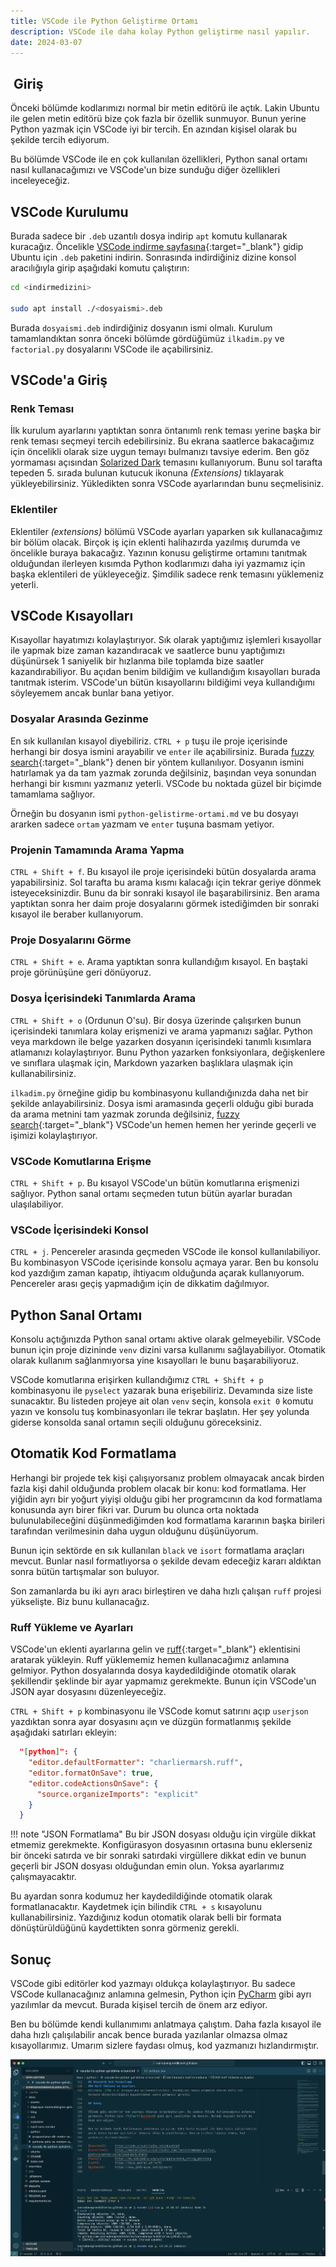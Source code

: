 ```yaml
---
title: VSCode ile Python Geliştirme Ortamı
description: VSCode ile daha kolay Python geliştirme nasıl yapılır.
date: 2024-03-07
---
```


##  Giriş

Önceki bölümde kodlarımızı normal bir metin editörü ile açtık. Lakin Ubuntu ile gelen metin editörü
bize çok fazla bir özellik sunmuyor. Bunun yerine Python yazmak için VSCode iyi bir tercih. En
azından kişisel olarak bu şekilde tercih ediyorum.

Bu bölümde VSCode ile en çok kullanılan özellikleri, Python sanal ortamı nasıl kullanacağımızı ve
VSCode'un bize sunduğu diğer özellikleri inceleyeceğiz.

## VSCode Kurulumu

Burada sadece bir `.deb` uzantılı dosya indirip `apt` komutu kullanarak kuracağız. Öncelikle
[VSCode indirme sayfasına][download]{:target="_blank"} gidip Ubuntu için `.deb` paketini indirin.
Sonrasında indirdiğiniz dizine konsol aracılığıyla girip aşağıdaki komutu çalıştırın:

```sh
cd <indirmedizini>

sudo apt install ./<dosyaismi>.deb
```

Burada `dosyaismi.deb` indirdiğiniz dosyanın ismi olmalı. Kurulum tamamlandıktan sonra önceki
bölümde gördüğümüz `ilkadim.py` ve `factorial.py` dosyalarını VSCode ile açabilirsiniz.

## VSCode'a Giriş

### Renk Teması

İlk kurulum ayarlarını yaptıktan sonra öntanımlı renk teması yerine başka bir renk teması seçmeyi
tercih edebilirsiniz. Bu ekrana saatlerce bakacağımız için öncelikli olarak size uygun temayı
bulmanızı tavsiye ederim. Ben göz yormaması açısından [Solarized Dark][solarized] temasını
kullanıyorum. Bunu sol tarafta tepeden 5. sırada bulunan kutucuk ikonuna _(Extensions)_ tıklayarak
yükleyebilirsiniz. Yükledikten sonra VSCode ayarlarından bunu seçmelisiniz.

### Eklentiler

Eklentiler _(extensions)_ bölümü VSCode ayarları yaparken sık kullanacağımız bir bölüm olacak.
Birçok iş için eklenti halihazırda yazılmış durumda ve öncelikle buraya bakacağız. Yazının konusu
geliştirme ortamını tanıtmak olduğundan ilerleyen kısımda Python kodlarımızı daha iyi yazmamız için
başka eklentileri de yükleyeceğiz. Şimdilik sadece renk temasını yüklemeniz yeterli.

## VSCode Kısayolları

Kısayollar hayatımızı kolaylaştırıyor. Sık olarak yaptığımız işlemleri kısayollar ile yapmak bize
zaman kazandıracak ve saatlerce bunu yaptığımızı düşünürsek 1 saniyelik bir hızlanma bile toplamda
bize saatler kazandırabiliyor. Bu açıdan benim bildiğim ve kullandığım kısayolları burada tanıtmak
isterim. VSCode'un bütün kısayollarını bildiğimi veya kullandığımı söyleyemem ancak bunlar bana
yetiyor.

### Dosyalar Arasında Gezinme

En sık kullanılan kısayol diyebiliriz. `CTRL + p` tuşu ile proje içerisinde herhangi bir dosya
ismini arayabilir ve `enter` ile açabilirsiniz. Burada [fuzzy search][fuzzy]{:target="_blank"} denen
bir yöntem kullanılıyor. Dosyanın ismini hatırlamak ya da tam yazmak zorunda değilsiniz, başından
veya sonundan herhangi bir kısmını yazmanız yeterli. VSCode bu noktada güzel bir biçimde tamamlama
sağlıyor.

Örneğin bu dosyanın ismi `python-gelistirme-ortami.md` ve bu dosyayı ararken sadece `ortam` yazmam
ve `enter` tuşuna basmam yetiyor.

### Projenin Tamamında Arama Yapma

`CTRL + Shift + f`. Bu kısayol ile proje içerisindeki bütün dosyalarda arama yapabilirsiniz. Sol
tarafta bu arama kısmı kalacağı için tekrar geriye dönmek isteyeceksinizdir. Bunu da bir sonraki
kısayol ile başarabilirsiniz. Ben arama yaptıktan sonra her daim proje dosyalarını görmek
istediğimden bir sonraki kısayol ile beraber kullanıyorum.

### Proje Dosyalarını Görme

`CTRL + Shift + e`. Arama yaptıktan sonra kullandığım kısayol. En baştaki proje görünüşüne geri
dönüyoruz.

### Dosya İçerisindeki Tanımlarda Arama

`CTRL + Shift + o` (Ordunun O'su). Bir dosya üzerinde çalışırken bunun içerisindeki tanımlara kolay
erişmenizi ve arama yapmanızı sağlar. Python veya markdown ile belge yazarken dosyanın içerisindeki
tanımlı kısımlara atlamanızı kolaylaştırıyor. Bunu Python yazarken fonksiyonlara, değişkenlere ve
sınıflara ulaşmak için, Markdown yazarken başlıklara ulaşmak için kullanabilirsiniz.

`ilkadim.py` örneğine gidip bu kombinasyonu kullandığınızda daha net bir şekilde anlayabilirsiniz.
Dosya ismi aramasında geçerli olduğu gibi burada da arama metnini tam yazmak zorunda değilsiniz,
[fuzzy search][fuzzy]{:target="_blank"} VSCode'un hemen hemen her yerinde geçerli ve işimizi kolaylaştırıyor.

### VSCode Komutlarına Erişme

`CTRL + Shift + p`. Bu kısayol VSCode'un bütün komutlarına erişmenizi sağlıyor. Python sanal ortamı
seçmeden tutun bütün ayarlar buradan ulaşılabiliyor.

### VSCode İçerisindeki Konsol

`CTRL + j`. Pencereler arasında geçmeden VSCode ile konsol kullanılabiliyor. Bu kombinasyon VSCode
içerisinde konsolu açmaya yarar. Ben bu konsolu kod yazdığım zaman kapatıp, ihtiyacım olduğunda
açarak kullanıyorum. Pencereler arası geçiş yapmadığım için de dikkatim dağılmıyor.

## Python Sanal Ortamı

Konsolu açtığınızda Python sanal ortamı aktive olarak gelmeyebilir. VSCode bunun için proje
dizininde `venv` dizini varsa kullanımı sağlayabiliyor. Otomatik olarak kullanım sağlanmıyorsa yine
kısayolları le bunu başarabiliyoruz.

VSCode komutlarına erişirken kullandığımız `CTRL + Shift + p` kombinasyonu ile `pyselect` yazarak
buna erişebiliriz. Devamında size liste sunacaktır. Bu listeden projeye ait olan `venv` seçin,
konsola `exit 0` komutu yazın ve konsolu tuş kombinasyonları ile tekrar başlatın. Her şey yolunda
giderse konsolda sanal ortamın seçili olduğunu göreceksiniz.

## Otomatik Kod Formatlama

Herhangi bir projede tek kişi çalışıyorsanız problem olmayacak ancak birden fazla kişi dahil
olduğunda problem olacak bir konu: kod formatlama. Her yiğidin ayrı bir yoğurt yiyişi olduğu gibi
her programcının da kod formatlama konusunda ayrı birer fikri var. Durum bu olunca orta noktada
bulunulabileceğini düşünmediğimden kod formatlama kararının başka birileri tarafından verilmesinin
daha uygun olduğunu düşünüyorum.

Bunun için sektörde en sık kullanılan `black` ve `isort` formatlama araçları mevcut. Bunlar nasıl
formatlıyorsa o şekilde devam edeceğiz kararı aldıktan sonra bütün tartışmalar son buluyor.

Son zamanlarda bu iki ayrı aracı birleştiren ve daha hızlı çalışan `ruff` projesi yükselişte. Biz
bunu kullanacağız.

### Ruff Yükleme ve Ayarları

VSCode'un eklenti ayarlarına gelin ve [ruff][ruff]{:target="_blank"} eklentisini aratarak yükleyin.
Ruff yüklememiz hemen kullanacağımız anlamına gelmiyor. Python dosyalarında dosya kaydedildiğinde
otomatik olarak şekillendir şeklinde bir ayar yapmamız gerekmekte. Bunun için VSCode'un JSON ayar
dosyasını düzenleyeceğiz.

`CTRL + Shift + p` kombinasyonu ile VSCode komut satırını açıp `userjson` yazdıktan sonra ayar
dosyasını açın ve düzgün formatlanmış şekilde aşağıdaki satırları ekleyin:

```json
  "[python]": {
    "editor.defaultFormatter": "charliermarsh.ruff",
    "editor.formatOnSave": true,
    "editor.codeActionsOnSave": {
      "source.organizeImports": "explicit"
    }
  }
```

!!! note "JSON Formatlama"
    Bu bir JSON dosyası olduğu için virgüle dikkat etmemiz gerekmekte. Konfigürasyon dosyasının
    ortasına bunu eklerseniz bir önceki satırda ve bir sonraki satırdaki virgüllere dikkat edin ve
    bunun geçerli bir JSON dosyası olduğundan emin olun. Yoksa ayarlarımız çalışmayacaktır.

Bu ayardan sonra kodumuz her kaydedildiğinde otomatik olarak formatlanacaktır. Kaydetmek için
bilindik `CTRL + s` kısayolunu kullanabilirsiniz. Yazdığınız kodun otomatik olarak belli bir formata
dönüştürüldüğünü kaydettikten sonra görmeniz gerekli.

## Sonuç

VSCode gibi editörler kod yazmayı oldukça kolaylaştırıyor. Bu sadece VSCode kullanacağınız anlamına
gelmesin, Python için [PyCharm][pycharm] gibi ayrı yazılımlar da mevcut. Burada kişisel tercih de
önem arz ediyor.

Ben bu bölümde kendi kullanımımı anlatmaya çalıştım. Daha fazla kısayol ile daha hızlı çalışılabilir
ancak bence burada yazılanlar olmazsa olmaz kısayollarımız. Umarım sizlere faydası olmuş, kod
yazmanızı hızlandırmıştır.

![VSCode Örneği](../assets/python/vscode-ornek.png)

[download]:     https://code.visualstudio.com/download
[solarized]:    https://marketplace.visualstudio.com/items?itemName=ginfuru.ginfuru-better-solarized-dark-theme
[fuzzy]:        https://en.wikipedia.org/wiki/Approximate_string_matching
[ruff]:         https://docs.astral.sh/ruff/
[pycharm]:      https://www.jetbrains.com/pycharm/

